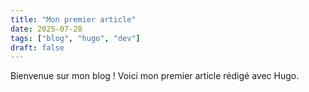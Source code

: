 ```yaml
---
title: "Mon premier article"
date: 2025-07-28
tags: ["blog", "hugo", "dev"]
draft: false
---
```


Bienvenue sur mon blog ! Voici mon premier article rédigé avec Hugo.
